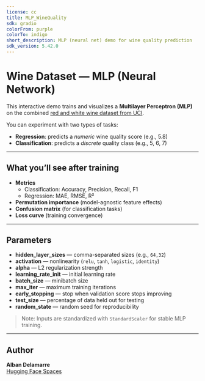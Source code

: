 ```yaml
---
license: cc
title: MLP_WineQuality
sdk: gradio
colorFrom: purple
colorTo: indigo
short_description: MLP (neural net) demo for wine quality prediction
sdk_version: 5.42.0
---
```


# Wine Dataset — MLP (Neural Network)

This interactive demo trains and visualizes a **Multilayer Perceptron (MLP)** on the combined [red and white wine dataset from UCI](https://archive.ics.uci.edu/dataset/186/wine+quality).

You can experiment with two types of tasks:

- **Regression**: predicts a _numeric_ wine quality score (e.g., 5.8)
- **Classification**: predicts a _discrete_ quality class (e.g., 5, 6, 7)

---

## What you’ll see after training

- **Metrics**
  - Classification: Accuracy, Precision, Recall, F1
  - Regression: MAE, RMSE, R²
- **Permutation importance** (model-agnostic feature effects)
- **Confusion matrix** (for classification tasks)
- **Loss curve** (training convergence)

---

## Parameters

- **hidden_layer_sizes** — comma-separated sizes (e.g., `64,32`)
- **activation** — nonlinearity (`relu`, `tanh`, `logistic`, `identity`)
- **alpha** — L2 regularization strength
- **learning_rate_init** — initial learning rate
- **batch_size** — minibatch size
- **max_iter** — maximum training iterations
- **early_stopping** — stop when validation score stops improving
- **test_size** — percentage of data held out for testing
- **random_state** — random seed for reproducibility

> Note: Inputs are standardized with `StandardScaler` for stable MLP training.

---

## Author

**Alban Delamarre**  
[Hugging Face Spaces](https://huggingface.co/AlbanDelamarre)
